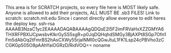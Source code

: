 This area is for SCRATCH projects, so every file here is MOST likely safe. Anyone is allowed to add their projects, ALL MUST BE .sb3 FILES!
Link to scratch: scratch.mit.edu
Since i cannot directly allow everyone to edit heres the deploy key.
ssh-rsa AAAAB3NzaC1yc2EAAAADAQABAAAAgQDQsE2l5F2imFRVaHxXZZGMYA6THXRFPBXlJCpwsbvKlkrGySS5sgR+p0JqDQHqhdSMGy3BjAXPt8SGp7Ofn1Fm5dAbOq2tFmrBS2hAsCXWy55rjaINMl0cQGwJtuL1FK1Lsp24cPBVho3zCCGKGp505O8pAAhYaiOGRzD/RidVOQ== noname

